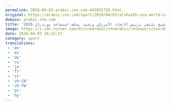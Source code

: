 ```yaml
---
permalink: 2018-04-03-arabic.cnn.com-442931728.html
original: https://arabic.cnn.com/sport/2018/04/03/alshaikh-usa-world-cup-2026-candidate
domain: arabic.cnn.com
title: 'تركي آل الشيخ يلتقي برئيس الاتحاد الأمريكي ويشيد بملف استضافة مونديال 2026'
image: https://i.cdn.turner.com/dr/cnnarabic/cnnarabic/release/sites/default/files/styles/og_image/public/image/DZ3ppOyX0AAC0ld.jpg?itok=HSD8f_vF
date: 2018-04-03 16:22:17
category: sport
translations: 
 - 'en'
 - 'es'
 - 'de'
 - 'ru'
 - 'ja'
 - 'fr'
 - 'it'
 - 'zh-CN'
 - 'zh-TW'
 - 'pt'
 - 'hy'
---
```


